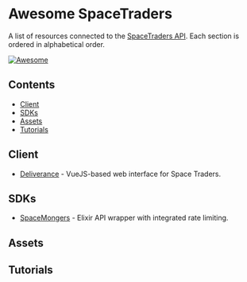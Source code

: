 # Awesome SpaceTraders

A list of resources connected to the [SpaceTraders API](https://spacetraders.io/). Each section is ordered in alphabetical order.

[![Awesome](https://awesome.re/badge-flat.svg)](https://awesome.re)

## Contents

- [Client](#client)
- [SDKs](#sdks)
- [Assets](#assets)
- [Tutorials](#tutorials)

## Client

* [Deliverance](https://github.com/Stumblinbear/Deliverance) - VueJS-based web interface for Space Traders.

## SDKs

* [SpaceMongers](https://github.com/ericgroom/space_mongers) - Elixir API wrapper with integrated rate limiting.

## Assets

## Tutorials
